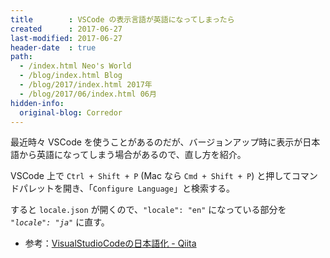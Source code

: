 ```yaml
---
title        : VSCode の表示言語が英語になってしまったら
created      : 2017-06-27
last-modified: 2017-06-27
header-date  : true
path:
  - /index.html Neo's World
  - /blog/index.html Blog
  - /blog/2017/index.html 2017年
  - /blog/2017/06/index.html 06月
hidden-info:
  original-blog: Corredor
---
```


最近時々 VSCode を使うことがあるのだが、バージョンアップ時に表示が日本語から英語になってしまう場合があるので、直し方を紹介。

VSCode 上で `Ctrl + Shift + P` (Mac なら `Cmd + Shift + P`) と押してコマンドパレットを開き、「`Configure Language`」と検索する。

すると `locale.json` が開くので、`"locale": "en"` になっている部分を _`"locale": "ja"`_ に直す。

- 参考：[VisualStudioCodeの日本語化 - Qiita](http://qiita.com/elphe/items/3216b0007231d6acf2ac)
